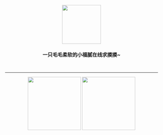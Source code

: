<div align="center">
  <img height="128" src="https://cdn.jsdelivr.net/gh/BuDingOwO/BuDingOwO@master/Picture/Overview-IMG.gif" alt="">
</div>
<h3 align="center">一只毛毛柔软的小福腻在线求摸摸~</h3>
<div align="center">
  <a href="https://www.forcecat.cn/"><img src="https://img.shields.io/badge/Official-官网-blue" alt=""></a>&emsp;
  <a href="https://twitter.com/BuDingOwO/"><img src="https://img.shields.io/badge/Twitter-%E6%8E%A8%E7%89%B9-blue" alt=""></a>&emsp;
  <a href="https://space.bilibili.com/526154182"><img src="https://img.shields.io/badge/Bilibili-B%E7%AB%99-ff69b4" alt=""></a>&emsp;
  <a href="mailto:admin@forcecat.cn"><img src="https://img.shields.io/badge/Email-邮箱-blue" alt=""></a>&emsp;
  <img src="https://visitor-badge.glitch.me/badge?page_id=BuDingOWO" alt="">
</div>

<hr>

<div align="center"><img src="https://count.getloli.com/get/@BuDingOwO" alt=""></div>

<div align="center">
  <img height="175px" src="https://github-readme-stats.vercel.app/api?username=BuDingOwO"  alt=""/>
  <img height="175px" src="https://github-readme-stats.vercel.app/api/top-langs/?username=BuDingOwO&layout=compact"  alt=""/>
</div>

